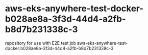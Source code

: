 # aws-eks-anywhere-test-docker-b028ae8a-3f3d-44d4-a2fb-b8d7b231338c-3
repository for use with E2E test job aws-eks-anywhere-test-docker:b028ae8a-3f3d-44d4-a2fb-b8d7b231338c-3
